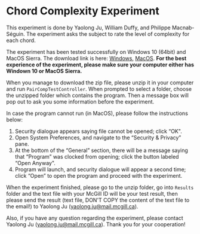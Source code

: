 # Chord Complexity Experiment

This experiment is done by Yaolong Ju, William Duffy, and Philippe Macnab-Séguin. The experiment asks the subject to rate the level of complexity for each chord. 

The experiment has been tested successfully on Windows 10 (64bit) and MacOS Sierra. The download link is here: [Windows](https://www.dropbox.com/s/v0jlncydj3o2y5u/Exp_chord_complexity_standalone_WIN64.zip?dl=0), [MacOS](https://www.dropbox.com/s/fchw5xw2ghtf63q/Exp_chord_complexity_standalone_MACOS.zip?dl=0). **For the best experience of the experiment, please make sure your computer either has Windown 10 or MacOS Sierra.**

When you manage to download the zip file, please unzip it in your computer and run `PairCompTestController`. When prompted to select a folder, choose the unzipped folder which contains the program. Then a message box will pop out to ask you some information before the experiment.

In case the program cannot run (in MacOS), please follow the instructions below:

1. Security dialogue appears saying file cannot be opened; click “OK".
2. Open System Preferences, and navigate to the “Security & Privacy” pane.
3. At the bottom of the “General” section, there will be a message saying that “Program” was clocked from opening; click the button labeled “Open Anyway".
4. Program will launch, and security dialogue will appear a second time; click “Open” to open the program and proceed with the experiment.

When the experiment finished, please go to the unzip folder, go into `Results` folder and the text file with your McGill ID will be your test result, then please send the result (text file, DON'T COPY the content of the text file to the email!) to Yaolong Ju (yaolong.ju@mail.mcgill.ca).

Also, if you have any question regarding the experiment, please contact Yaolong Ju (yaolong.ju@mail.mcgill.ca). Thank you for your cooperation! 

